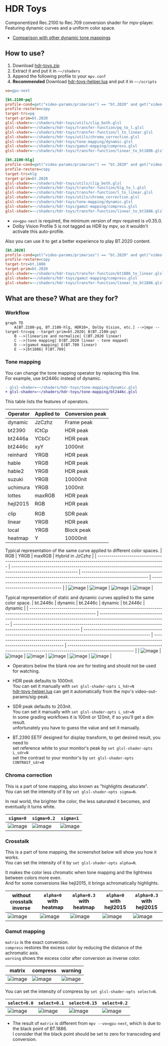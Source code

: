 # HDR Toys

Componentized Rec.2100 to Rec.709 conversion shader for mpv-player.  
Featuring dynamic curves and a uniform color space.

- [Comparison with other dynamic tone mappings](https://github.com/natural-harmonia-gropius/hdr-toys/blob/master/Comparisons.md)

## How to use?

1. Download [hdr-toys.zip](https://github.com/natural-harmonia-gropius/hdr-toys/archive/refs/heads/master.zip)
2. Extract it and put it in `~~/shaders`
3. Append the following profile to your `mpv.conf`
4. **Recommended** Download [hdr-toys-helper.lua](https://github.com/natural-harmonia-gropius/mpv-config/blob/master/portable_config/scripts/hdr-toys-helper.lua) and put it in `~~/scripts`

```ini
vo=gpu-next

[bt.2100-pq]
profile-cond=get("video-params/primaries") == "bt.2020" and get("video-params/gamma") == "pq"
profile-restore=copy
target-trc=pq
target-prim=bt.2020
glsl-shader=~~/shaders/hdr-toys/utils/clip_both.glsl
glsl-shader=~~/shaders/hdr-toys/transfer-function/pq_to_l.glsl
glsl-shader=~~/shaders/hdr-toys/transfer-function/l_to_linear.glsl
glsl-shader=~~/shaders/hdr-toys/utils/chroma_correction.glsl
glsl-shader=~~/shaders/hdr-toys/tone-mapping/dynamic.glsl
glsl-shader=~~/shaders/hdr-toys/gamut-mapping/compress.glsl
glsl-shader=~~/shaders/hdr-toys/transfer-function/linear_to_bt1886.glsl

[bt.2100-hlg]
profile-cond=get("video-params/primaries") == "bt.2020" and get("video-params/gamma") == "hlg"
profile-restore=copy
target-trc=hlg
target-prim=bt.2020
glsl-shader=~~/shaders/hdr-toys/utils/clip_both.glsl
glsl-shader=~~/shaders/hdr-toys/transfer-function/hlg_to_l.glsl
glsl-shader=~~/shaders/hdr-toys/transfer-function/l_to_linear.glsl
glsl-shader=~~/shaders/hdr-toys/utils/chroma_correction.glsl
glsl-shader=~~/shaders/hdr-toys/tone-mapping/dynamic.glsl
glsl-shader=~~/shaders/hdr-toys/gamut-mapping/compress.glsl
glsl-shader=~~/shaders/hdr-toys/transfer-function/linear_to_bt1886.glsl
```

- `vo=gpu-next` is required, the minimum version of mpv required is v0.35.0.
- Dolby Vision Profile 5 is not tagged as HDR by mpv, so it wouldn't activate this auto-profile.

Also you can use it to get a better experience to play BT.2020 content.

```ini
[bt.2020]
profile-cond=get("video-params/primaries") == "bt.2020" and get("video-params/gamma") == "bt.1886"
profile-restore=copy
target-trc=bt.1886
target-prim=bt.2020
glsl-shader=~~/shaders/hdr-toys/transfer-function/bt1886_to_linear.glsl
glsl-shader=~~/shaders/hdr-toys/gamut-mapping/compress.glsl
glsl-shader=~~/shaders/hdr-toys/transfer-function/linear_to_bt1886.glsl
```

## What are these? What are they for?

### Workflow

```mermaid
graph TD
    A[BT.2100-pq, BT.2100-hlg, HDR10+, Dolby Vision, etc.] -->|mpv --target-trc=pq --target-prim=bt.2020| B(BT.2100-pq)
    B -->|linearize and normalize| C(BT.2020 linear)
    C -->|tone mapping| D(BT.2020 linear - tone mapped)
    D -->|gamut mapping| E(BT.709 linear)
    E -->|bt1886| F[BT.709]
```

### Tone mapping

You can change the tone mapping operator by replacing this line.  
For example, use bt2446c instead of dynamic.

```diff
- glsl-shader=~~/shaders/hdr-toys/tone-mapping/dynamic.glsl
+ glsl-shader=~~/shaders/hdr-toys/tone-mapping/bt2446c.glsl
```

This table lists the features of operators.

| Operator | Applied to | Conversion peak |
| -------- | ---------- | --------------- |
| dynamic  | JzCzhz     | Frame peak      |
| bt2390   | ICtCp      | HDR peak        |
| bt2446a  | YCbCr      | HDR peak        |
| bt2446c  | xyY        | 1000nit         |
| reinhard | YRGB       | HDR peak        |
| hable    | YRGB       | HDR peak        |
| hable2   | YRGB       | HDR peak        |
| suzuki   | YRGB       | 10000nit        |
| uchimura | YRGB       | 1000nit         |
| lottes   | maxRGB     | HDR peak        |
| hejl2015 | RGB        | HDR peak        |
|          |            |                 |
| clip     | RGB        | SDR peak        |
| linear   | YRGB       | HDR peak        |
| local    | YRGB       | Block peak      |
| heatmap  | Y          | 10000nit        |

Typical representation of the same curve applied to different color spaces.
| RGB | YRGB | maxRGB | Hybrid in JzCzhz |
| --------------------------------------------------------------------------------------------------------------- | --------------------------------------------------------------------------------------------------------------- | --------------------------------------------------------------------------------------------------------------- | --------------------------------------------------------------------------------------------------------------- |
| ![image](https://user-images.githubusercontent.com/50797982/216764535-6bd0b74e-9b60-4743-9b25-dc7988fd0a8a.png) | ![image](https://user-images.githubusercontent.com/50797982/216764516-0cce4ddc-a414-47f1-9d9e-0b10aacee78b.png) | ![image](https://user-images.githubusercontent.com/50797982/216764500-24bf11c5-a480-44a5-99c7-853ebaa63744.png) | ![image](https://user-images.githubusercontent.com/50797982/216764489-0fe2cff9-cbb9-4f81-a9de-de3b333a5860.png) |

Typical representation of static and dynamic curves applied to the same color space.
| bt.2446c | dynamic | bt.2446c | dynamic | bt.2446c | dynamic |
| --------------------------------------------------------------------------------------------------------------- | --------------------------------------------------------------------------------------------------------------- | --------------------------------------------------------------------------------------------------------------- | --------------------------------------------------------------------------------------------------------------- | --------------------------------------------------------------------------------------------------------------- | --------------------------------------------------------------------------------------------------------------- |
| ![image](https://user-images.githubusercontent.com/50797982/216832251-abf05c55-bc97-48e4-97c8-a9b06240f235.png) | ![image](https://user-images.githubusercontent.com/50797982/216832261-93d7dcd4-7588-4086-a4dd-fb48d29c0ade.png) | ![image](https://user-images.githubusercontent.com/50797982/216901529-fa175d65-1fc8-4efe-a5e3-df7d63b4c800.png) | ![image](https://user-images.githubusercontent.com/50797982/216901584-93ffdbae-4f70-4b81-a978-d0fe69e06a39.png) | ![image](https://user-images.githubusercontent.com/50797982/216832312-9a3e1a9f-2dd0-4b28-abd0-b09b5aa45399.png) | ![image](https://user-images.githubusercontent.com/50797982/216832291-fbee6755-b028-4ede-a330-bccf0904a5b3.png) |

- Operators below the blank row are for testing and should not be used for watching.

- HDR peak defaults to 1000nit.  
  You can set it manually with `set glsl-shader-opts L_hdr=N`  
  [hdr-toys-helper.lua](https://github.com/natural-harmonia-gropius/mpv-config/blob/master/portable_config/scripts/hdr-toys-helper.lua) can get it automatically from the mpv's video-out-params/sig-peak.

- SDR peak defaults to 203nit.  
  You can set it manually with `set glsl-shader-opts L_sdr=N`  
  In some grading workflows it is 100nit or 120nit, if so you'll get a dim result.  
  unfortunately you have to guess the value and set it manually.

- BT.2390 EETF designed for display transform, to get desired result, you need to  
  set reference white to your monitor's peak by `set glsl-shader-opts L_sdr=N`  
  set the contrast to your monitor's by `set glsl-shader-opts CONTRAST_sdr=N`

### Chroma correction

This is a part of tone mapping, also known as "highlights desaturate".  
You can set the intensity of it by `set glsl-shader-opts sigma=N`.

In real world, the brighter the color, the less saturated it becomes, and eventually it turns white.

| `sigma=0`                                                                                                       | `sigma=0.2`                                                                                                     | `sigma=1`                                                                                                       |
| --------------------------------------------------------------------------------------------------------------- | --------------------------------------------------------------------------------------------------------------- | --------------------------------------------------------------------------------------------------------------- |
| ![image](https://user-images.githubusercontent.com/50797982/216247628-8647c010-ff70-488c-bc40-1d57612d1d9f.png) | ![image](https://user-images.githubusercontent.com/50797982/216247654-fc3066a1-098b-4f81-b4c5-a9c8eb6720cd.png) | ![image](https://user-images.githubusercontent.com/50797982/216247675-71c50982-2061-49b1-93b7-87ebe85951d6.png) |

### Crosstalk

This is a part of tone mapping, the screenshot below will show you how it works.  
You can set the intensity of it by `set glsl-shader-opts alpha=N`.

It makes the color less chromatic when tone mapping and the lightness between colors more even.  
And for some conversions like hejl2015, it brings achromatically highlights.

| without crosstalk inverse                                                                                       | `alpha=0` with heatmap                                                                                          | `alpha=0.3` with heatmap                                                                                        | `alpha=0` with hejl2015                                                                                         | `alpha=0.3` with hejl2015                                                                                       |
| --------------------------------------------------------------------------------------------------------------- | --------------------------------------------------------------------------------------------------------------- | --------------------------------------------------------------------------------------------------------------- | --------------------------------------------------------------------------------------------------------------- | --------------------------------------------------------------------------------------------------------------- |
| ![image](https://user-images.githubusercontent.com/50797982/213441412-7f43f19c-afc3-4b31-8b5c-55c1ac064ff7.png) | ![image](https://user-images.githubusercontent.com/50797982/213441611-fd6e6afa-e39b-4a44-82da-45a667dfe88a.png) | ![image](https://user-images.githubusercontent.com/50797982/213441631-3f87b965-8206-4e91-a8dd-d867c07cbf0d.png) | ![image](https://user-images.githubusercontent.com/50797982/213442007-411fd942-c930-4629-8dc1-88da8705639e.png) | ![image](https://user-images.githubusercontent.com/50797982/213442036-45e0a832-7d14-40f5-b4ca-1320ad59358d.png) |

### Gamut mapping

`matrix` is the exact conversion.  
`compress` restores the excess color by reducing the distance of the achromatic axis.  
`warning` shows the excess color after conversion as inverse color.

| matrix                                                                                                          | compress                                                                                                        | warning                                                                                                         |
| --------------------------------------------------------------------------------------------------------------- | --------------------------------------------------------------------------------------------------------------- | --------------------------------------------------------------------------------------------------------------- |
| ![image](https://user-images.githubusercontent.com/50797982/215457620-7920720a-c6a2-4f71-aa30-cc97bd8f03ea.png) | ![image](https://user-images.githubusercontent.com/50797982/215457533-802154a7-cfd0-442b-9882-35cce210308f.png) | ![image](https://user-images.githubusercontent.com/50797982/215457770-e1822c28-d1ac-4938-b3cc-48dcdee5738a.png) |

You can set the intensity of compress by `set glsl-shader-opts select=N`.

| `select=0.0`                                                                                                    | `select=0.1`                                                                                                    | `select=0.15`                                                                                                   | `select=0.2`                                                                                                    |
| --------------------------------------------------------------------------------------------------------------- | --------------------------------------------------------------------------------------------------------------- | --------------------------------------------------------------------------------------------------------------- | --------------------------------------------------------------------------------------------------------------- |
| ![image](https://user-images.githubusercontent.com/50797982/218429032-7599602d-07db-47b9-8c02-8e654998129c.png) | ![image](https://user-images.githubusercontent.com/50797982/218429058-6ae993a9-c16b-4895-8c75-9e565fd44f6d.png) | ![image](https://user-images.githubusercontent.com/50797982/218429078-d0dba612-5794-400e-9723-d4e9a23fbeed.png) | ![image](https://user-images.githubusercontent.com/50797982/218429113-adcf4d2d-c6de-4fb4-8a72-98c0bf1efb10.png) |

- The result of `matrix` is different from `mpv --vo=gpu-next`, which is due to the black point of BT.1886.  
  I consider that the black point should be set to zero for transcoding and conversion.
